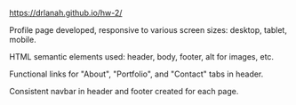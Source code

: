 https://drlanah.github.io/hw-2/

Profile page developed, responsive to various screen sizes: desktop, tablet, mobile.

HTML semantic elements used: header, body, footer, alt for images, etc.

Functional links for "About", "Portfolio", and "Contact" tabs in header.

Consistent navbar in header and footer created for each page.
